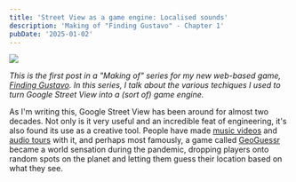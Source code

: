 ```yaml
---
title: 'Street View as a game engine: Localised sounds'
description: 'Making of "Finding Gustavo" - Chapter 1'
pubDate: '2025-01-02'
---
```


![](https://www.fiala.space/assets/img/gustavo/vc.webp)

*This is the first post in a "Making of" series for my new web-based game, [Finding Gustavo](https://finding-gustavo.quest). In this series, I talk about the various techiques I used to turn Google Street View into a (sort of) game engine.*

As I'm writing this, Google Street View has been around for almost two decades. Not only is it very useful and an incredible feat of engineering,
it's also found its use as a creative tool. People have made [music videos](http://www.thewildernessdowntown.com/) and [audio tours](https://www.commarts.com/webpicks/google-night-walk) with it, and perhaps most famously, a game called [GeoGuessr](https://www.geoguessr.com/) became a world sensation during the pandemic, dropping players onto random spots on the planet and letting them guess their location based on what they see.

